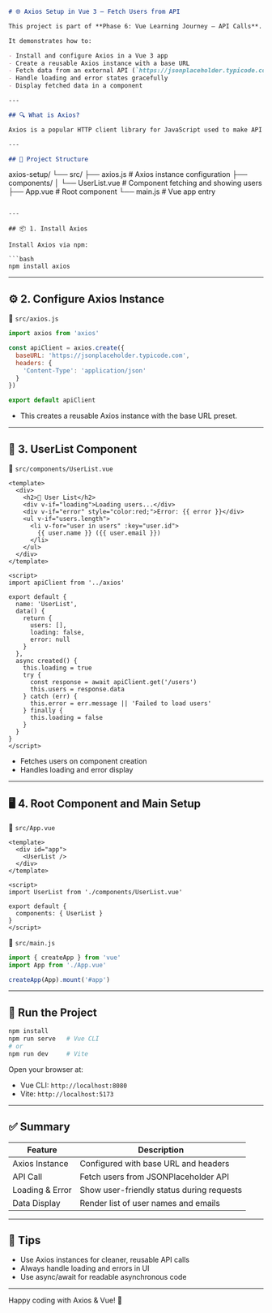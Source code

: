 ```markdown
# 🌐 Axios Setup in Vue 3 – Fetch Users from API

This project is part of **Phase 6: Vue Learning Journey – API Calls**.

It demonstrates how to:

- Install and configure Axios in a Vue 3 app
- Create a reusable Axios instance with a base URL
- Fetch data from an external API (`https://jsonplaceholder.typicode.com/users`)
- Handle loading and error states gracefully
- Display fetched data in a component

---

## 🔍 What is Axios?

Axios is a popular HTTP client library for JavaScript used to make API requests. It supports promises and works seamlessly with Vue.

---

## 📁 Project Structure

```

axios-setup/
└── src/
├── axios.js               # Axios instance configuration
├── components/
│   └── UserList.vue       # Component fetching and showing users
├── App.vue                # Root component
└── main.js                # Vue app entry

````

---

## 📦 1. Install Axios

Install Axios via npm:

```bash
npm install axios
````

---

## ⚙️ 2. Configure Axios Instance

📄 `src/axios.js`

```js
import axios from 'axios'

const apiClient = axios.create({
  baseURL: 'https://jsonplaceholder.typicode.com',
  headers: {
    'Content-Type': 'application/json'
  }
})

export default apiClient
```

* This creates a reusable Axios instance with the base URL preset.

---

## 🧩 3. UserList Component

📄 `src/components/UserList.vue`

```vue
<template>
  <div>
    <h2>👥 User List</h2>
    <div v-if="loading">Loading users...</div>
    <div v-if="error" style="color:red;">Error: {{ error }}</div>
    <ul v-if="users.length">
      <li v-for="user in users" :key="user.id">
        {{ user.name }} ({{ user.email }})
      </li>
    </ul>
  </div>
</template>

<script>
import apiClient from '../axios'

export default {
  name: 'UserList',
  data() {
    return {
      users: [],
      loading: false,
      error: null
    }
  },
  async created() {
    this.loading = true
    try {
      const response = await apiClient.get('/users')
      this.users = response.data
    } catch (err) {
      this.error = err.message || 'Failed to load users'
    } finally {
      this.loading = false
    }
  }
}
</script>
```

* Fetches users on component creation
* Handles loading and error display

---

## 🖥️ 4. Root Component and Main Setup

📄 `src/App.vue`

```vue
<template>
  <div id="app">
    <UserList />
  </div>
</template>

<script>
import UserList from './components/UserList.vue'

export default {
  components: { UserList }
}
</script>
```

📄 `src/main.js`

```js
import { createApp } from 'vue'
import App from './App.vue'

createApp(App).mount('#app')
```

---

## 🚀 Run the Project

```bash
npm install
npm run serve   # Vue CLI
# or
npm run dev     # Vite
```

Open your browser at:

* Vue CLI: `http://localhost:8080`
* Vite: `http://localhost:5173`

---

## ✅ Summary

| Feature         | Description                               |
| --------------- | ----------------------------------------- |
| Axios Instance  | Configured with base URL and headers      |
| API Call        | Fetch users from JSONPlaceholder API      |
| Loading & Error | Show user-friendly status during requests |
| Data Display    | Render list of user names and emails      |

---

## 🧠 Tips

* Use Axios instances for cleaner, reusable API calls
* Always handle loading and errors in UI
* Use async/await for readable asynchronous code

---

Happy coding with Axios & Vue! 🚀

```